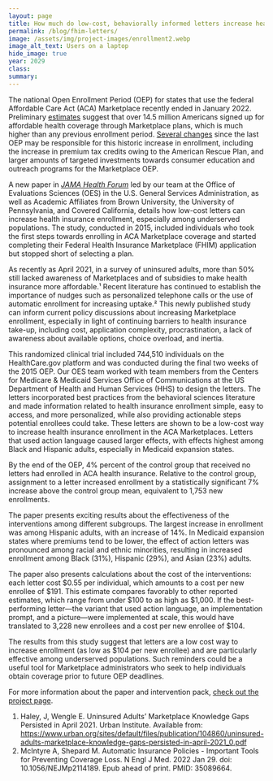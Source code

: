 ```yaml
---	
layout: page	
title: How much do low-cost, behaviorally informed letters increase health insurance enrollment? 
permalink: /blog/fhim-letters/	
image: /assets/img/project-images/enrollment2.webp
image_alt_text: Users on a laptop
hide_image: true
year: 2029
class:	
summary: 	
---	
```


The national Open Enrollment Period (OEP) for states that use the federal Affordable Care Act (ACA) Marketplace recently ended in January 2022. Preliminary <a href="https://www.whitehouse.gov/briefing-room/statements-releases/2022/01/27/statement-by-president-biden-on-14-5-million-americans-signing-up-for-health-insurance/" target="_blank">estimates</a> suggest that over 14.5 million Americans signed up for affordable health coverage through Marketplace plans, which is much higher than any previous enrollment period. <a href="https://www.cms.gov/newsroom/press-releases/hhs-announces-largest-ever-funding-allocation-navigators-and-releases-final-numbers-2021-marketplace" target="_blank">Several changes</a> since the last OEP may be responsible for this historic increase in enrollment, including the increase in premium tax credits owing to the American Rescue Plan, and larger amounts of targeted investments towards consumer education and outreach programs for the Marketplace OEP.

A new paper in <a href="https://jamanetwork.com/journals/jama-health-forum/fullarticle/2789707" target="_blank">*JAMA Health Forum*</a> led by our team at the Office of Evaluations Sciences (OES) in the U.S. General Services Administration, as well as Academic Affiliates from Brown University, the University of Pennsylvania, and Covered California, 
details how low-cost letters can increase health insurance enrollment, especially among underserved populations. The study, conducted in 2015, included individuals who took the first steps towards enrolling in ACA Marketplace coverage and started completing their Federal Health Insurance Marketplace (FHIM) application but stopped short of selecting a plan. 

As recently as April 2021, in a survey of uninsured adults, more than 50% still lacked awareness of Marketplaces and of subsidies to make health insurance more affordable.¹ Recent literature has continued to establish the importance of nudges such as personalized telephone calls or the use of automatic enrollment for increasing uptake.² This newly published study can inform current policy discussions about increasing Marketplace enrollment, especially in light of continuing barriers to health insurance take-up, including cost, application complexity, procrastination, a lack of awareness about available options, choice overload, and inertia. 

This randomized clinical trial included 744,510 individuals on the HealthCare.gov platform and was conducted during the final two weeks of the 2015 OEP. Our OES team worked with team members from the Centers for Medicare & Medicaid Services Office of Communications at the US Department of Health and Human Services (HHS) to design the letters. The letters incorporated best practices from the behavioral sciences literature and made information related to health insurance enrollment simple, easy to access, and more personalized, while also providing actionable steps potential enrollees could take. These letters are shown to be a low-cost way to increase health insurance enrollment in the ACA Marketplaces. Letters that used action language caused larger effects, with effects highest among Black and Hispanic adults, especially in Medicaid expansion states. 

By the end of the OEP, 4% percent of the control group that received no letters had enrolled in ACA health insurance. Relative to the control group, assignment to a letter increased enrollment by a statistically significant 7% increase above the control group mean, equivalent to 1,753 new enrollments. 

The paper presents exciting results about the effectiveness of the interventions among different subgroups. The largest increase in enrollment was among Hispanic adults, with an increase of 14%. In Medicaid expansion states where premiums tend to be lower, the effect of action letters was pronounced among racial and ethnic minorities, resulting in increased enrollment among Black (31%), Hispanic (29%), and Asian (23%) adults. 

The paper also presents calculations about the cost of the interventions: each letter cost $0.55 per individual, which amounts to a cost per new enrollee of $191. This estimate compares favorably to other reported estimates, which range from under $100 to as high as $1,000. If the best-performing letter—the variant that used action language, an implementation prompt, and a picture—were implemented at scale, this would have translated to 3,228 new enrollees and a cost per new enrollee of $104.

The results from this study suggest that letters are a low cost way to increase enrollment (as low as $104 per new enrollee) and are particularly effective among underserved populations. Such reminders could be a useful tool for Marketplace administrators who seek to help individuals obtain coverage prior to future OEP deadlines. 

For more information about the paper and intervention pack, <a href="https://oes.gsa.gov/projects/health-insurance-enrollment-2/" target="_blank">check out the project page</a>.

1. Haley, J, Wengle E. Uninsured Adults’ Marketplace Knowledge Gaps Persisted in April 2021. Urban Institute. Available from: <a href="https://www.urban.org/sites/default/files/publication/104860/uninsured-adults-marketplace-knowledge-gaps-persisted-in-april-2021_0.pdf" target="_blank">https://www.urban.org/sites/default/files/publication/104860/uninsured-adults-marketplace-knowledge-gaps-persisted-in-april-2021_0.pdf</a>
2. McIntyre A, Shepard M. Automatic Insurance Policies - Important Tools for Preventing Coverage Loss. N Engl J Med. 2022 Jan 29. doi: 10.1056/NEJMp2114189. Epub ahead of print. PMID: 35089664.

